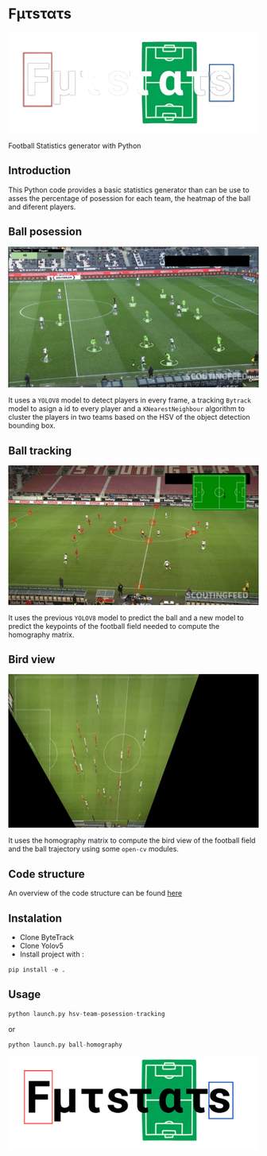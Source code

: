 # Fμτsτατs

![logo](imgs/logos/logo_black2.png)

Football Statistics generator with Python

## Introduction

This Python code provides a basic statistics generator than can be use to asses the percentage of posession for each team, the heatmap of the ball and diferent players.

## Ball posession

![logo](imgs/screenshots/screenshot_posession.png)

It uses a ```YOLOV8``` model to detect players in every frame, a tracking ```Bytrack``` model to asign a id to every player and a ```KNearestNeighbour``` algorithm to cluster the players in two teams based on the HSV of the object detection bounding box.

## Ball tracking

![logo](imgs/screenshots/screenshot_ball.png)

It uses the previous ```YOLOV8``` model to predict the ball and a new model to predict the keypoints of the football field needed to compute the homography matrix.

## Bird view

![logo](imgs/screenshots/screenshot_birdview.png)

It uses the homography matrix to compute the bird view of the football field and the ball trajectory using some ```open-cv``` modules.


## Code structure

An overview of the code structure can be found [here](futstats/README.md)


## Instalation

- Clone ByteTrack
- Clone Yolov5
- Install project with :
```python
pip install -e .
```

## Usage

```python
python launch.py hsv-team-posession-tracking
```
or
```python
python launch.py ball-homography
```


![logo](imgs/logos/logo_white.png)
